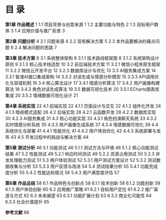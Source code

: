 # 目  录

**第1章 作品概述**	1
  1.1 项目背景与创意来源	1
  1.2 主要功能与特色	2
  1.3 目标用户群体	3
  1.4 应用价值与推广前景	3

**第2章 问题分析**	4
  2.1 问题来源	4
  2.2 现有解决方案	5
  2.3 本作品要解决的痛点问题	6
  2.4 解决问题的思路	7

**第3章 技术方案**	8
  3.1 系统整体架构	8
    3.1.1 技术路线框架图	8
    3.1.2 系统架构设计原则	9
    3.1.3 核心技术栈选型	10
  3.2 前后端技术方案	11
    3.2.1 微信小程序原生框架	11
    3.2.2 微信云开发平台	12
    3.2.3 数据库设计与优化	13
  3.3 AI服务集成方案	14
    3.3.1 智谱AI接口集成架构	14
    3.3.2 对话生成与情感分析模型	15
    3.3.3 API调用优化与容错机制	16
  3.4 核心算法设计	17
    3.4.1 情感分析算法	17
    3.4.2 用户画像构建算法	18
    3.4.3 角色对话生成算法	19
  3.5 数据可视化技术	20
    3.5.1 ECharts图表库集成	20
    3.5.2 情绪数据可视化设计	21

**第4章 系统实现**	22
  4.1 前端实现	22
    4.1.1 页面设计与交互	22
    4.1.2 组件化开发	24
    4.1.3 暗夜模式适配	26
  4.2 后端实现	28
    4.2.1 云函数开发	28
    4.2.2 数据库实现	30
    4.2.3 AI服务集成	31
  4.3 核心功能实现	33
    4.3.1 角色扮演聊天系统	33
    4.3.2 实时情感分析系统	35
    4.3.3 用户画像生成系统	37
    4.3.4 情感数据可视化	39
  4.4 系统优化与部署	41
    4.4.1 性能优化	41
    4.4.2 用户体验优化	42
    4.4.3 系统部署与发布	43
  4.5 开发过程中的挑战与解决方案	44

**第5章 测试分析**	46
  5.1 功能测试	46
    5.1.1 测试方法与环境	46
    5.1.2 核心功能测试结果	47
  5.2 性能测试	49
    5.2.1 响应时间测试	49
    5.2.2 资源占用测试	50
    5.2.3 并发处理能力测试	51
  5.3 用户体验测试	52
    5.3.1 用户测试方案设计	52
    5.3.2 测试数据收集与分析	53
    5.3.3 用户反馈与改进	54
  5.4 测试结果分析	55
    5.4.1 功能完成度分析	55
    5.4.2 性能达标情况	56
    5.4.3 用户满意度评估	57

**第6章 作品总结**	58
  6.1 作品特色与创新点	58
    6.1.1 技术创新	58
    6.1.2 功能创新	59
    6.1.3 用户体验创新	60
  6.2 应用推广策略	61
    6.2.1 目标用户定位	61
    6.2.2 推广渠道与方式	62
  6.3 未来展望	63
    6.3.1 功能扩展计划	63
    6.3.2 商业化可能性	64
    6.3.3 社会价值提升	65

**参考文献**	66
